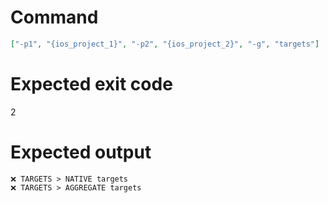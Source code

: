 # Command
```json
["-p1", "{ios_project_1}", "-p2", "{ios_project_2}", "-g", "targets"]
```

# Expected exit code
2

# Expected output
```
❌ TARGETS > NATIVE targets
❌ TARGETS > AGGREGATE targets


```
